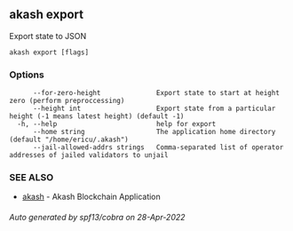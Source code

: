 ## akash export

Export state to JSON

```
akash export [flags]
```

### Options

```
      --for-zero-height              Export state to start at height zero (perform preproccessing)
      --height int                   Export state from a particular height (-1 means latest height) (default -1)
  -h, --help                         help for export
      --home string                  The application home directory (default "/home/ericu/.akash")
      --jail-allowed-addrs strings   Comma-separated list of operator addresses of jailed validators to unjail
```

### SEE ALSO

* [akash](akash.md)	 - Akash Blockchain Application

###### Auto generated by spf13/cobra on 28-Apr-2022
